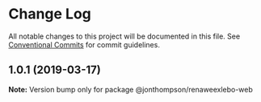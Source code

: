 # Change Log

All notable changes to this project will be documented in this file.
See [Conventional Commits](https://conventionalcommits.org) for commit guidelines.

## 1.0.1 (2019-03-17)

**Note:** Version bump only for package @jonthompson/renaweexlebo-web
